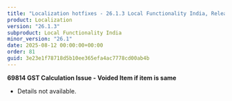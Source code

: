 ```yaml
---
title: "Localization hotfixes - 26.1.3 Local Functionality India, Release date August 12, 2025 - Hotfixes"
product: Localization
version: "26.1.3"
subproduct: Local Functionality India
minor_version: "26.1"
date: 2025-08-12 00:00:00+00:00
order: 81
guid: 3e23e1f78718d5b10ee365efa4ac7778cd00ab4b
---
```


<strong>69814 GST Calculation Issue - Voided Item if item is same</strong>
<ul><li>Details not available.</li></ul>
